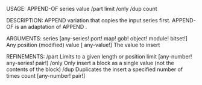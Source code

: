 USAGE:
     APPEND-OF series value /part limit /only /dup count

DESCRIPTION:
     APPEND variation that copies the input series first.
     APPEND-OF is an adaptation of APPEND .

ARGUMENTS:
    series [any-series! port! map! gob! object! module! bitset!]
        Any position (modified)
    value [<opt> any-value!]
        The value to insert

REFINEMENTS:
    /part
        Limits to a given length or position
    limit [any-number! any-series! pair!]
    /only
        Only insert a block as a single value (not the contents of the block)
    /dup
        Duplicates the insert a specified number of times
    count [any-number! pair!]
